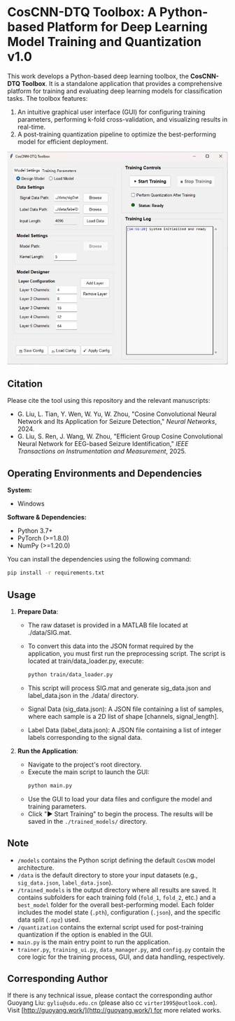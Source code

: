# CosCNN-DTQ Toolbox: A Python-based Platform for Deep Learning Model Training and Quantization v1.0

This work develops a Python-based deep learning toolbox, the **CosCNN-DTQ Toolbox**. It is a standalone application that provides a comprehensive platform for training and evaluating deep learning models for classification tasks. The toolbox features:
1.  An intuitive graphical user interface (GUI) for configuring training parameters, performing k-fold cross-validation, and visualizing results in real-time.
2.  A post-training quantization pipeline to optimize the best-performing model for efficient deployment.

![CosCNN-DTQ Toolbox GUI](GUI_img.png)

## Citation

Please cite the tool using this repository and the relevant manuscripts:

-   G. Liu, L. Tian, Y. Wen, W. Yu, W. Zhou, "Cosine Convolutional Neural Network and Its Application for Seizure Detection," *Neural Networks*, 2024.
-   G. Liu, S. Ren, J. Wang, W. Zhou, "Efficient Group Cosine Convolutional Neural Network for EEG-based Seizure Identification," *IEEE Transactions on Instrumentation and Measurement*, 2025.

## Operating Environments and Dependencies

**System:**
- Windows

**Software & Dependencies:**
- Python 3.7+
- PyTorch (>=1.8.0)
- NumPy (>=1.20.0)

You can install the dependencies using the following command:
```bash
pip install -r requirements.txt
```

## Usage

1.  **Prepare Data**:
    -   The raw dataset is provided in a MATLAB file located at ./data/SIG.mat.
    -   To convert this data into the JSON format required by the application, you must first run the preprocessing script. The script is located at train/data_loader.py, execute:
        ```bash
        python train/data_loader.py
        ```

    -   This script will process SIG.mat and generate sig_data.json and label_data.json in the ./data/ directory.
    -   Signal Data (sig_data.json): A JSON file containing a list of samples, where each sample is a 2D list of shape [channels, signal_length].
    -   Label Data (label_data.json): A JSON file containing a list of integer labels corresponding to the signal data.

2.  **Run the Application**:
    -   Navigate to the project's root directory.
    -   Execute the main script to launch the GUI:
        ```bash
        python main.py
        ```
    -   Use the GUI to load your data files and configure the model and training parameters.
    -   Click "▶ Start Training" to begin the process. The results will be saved in the `./trained_models/` directory.

## Note

-   `/models` contains the Python script defining the default `CosCNN` model architecture.
-   `/data` is the default directory to store your input datasets (e.g., `sig_data.json`, `label_data.json`).
-   `/trained_models` is the output directory where all results are saved. It contains subfolders for each training fold (`fold_1`, `fold_2`, etc.) and a `best_model` folder for the overall best-performing model. Each folder includes the model state (`.pth`), configuration (`.json`), and the specific data split (`.npz`) used.
-   `/quantization` contains the external script used for post-training quantization if the option is enabled in the GUI.
-   `main.py` is the main entry point to run the application.
-   `trainer.py`, `training_ui.py`, `data_manager.py`, and `config.py` contain the core logic for the training process, GUI, and data handling, respectively.

## Corresponding Author
If there is any technical issue, please contact the corresponding author Guoyang Liu: `gyliu@sdu.edu.cn` (please also cc `virter1995@outlook.com`).
Visit [http://guoyang.work/](http://guoyang.work/) for more related works.